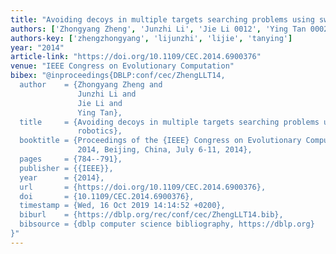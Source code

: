 ```yaml
---
title: "Avoiding decoys in multiple targets searching problems using swarm robotics"
authors: ['Zhongyang Zheng', 'Junzhi Li', 'Jie Li 0012', 'Ying Tan 0002']
authors-key: ['zhengzhongyang', 'lijunzhi', 'lijie', 'tanying']
year: "2014"
article-link: "https://doi.org/10.1109/CEC.2014.6900376"
venue: "IEEE Congress on Evolutionary Computation"
bibex: "@inproceedings{DBLP:conf/cec/ZhengLLT14,
  author    = {Zhongyang Zheng and
               Junzhi Li and
               Jie Li and
               Ying Tan},
  title     = {Avoiding decoys in multiple targets searching problems using swarm
               robotics},
  booktitle = {Proceedings of the {IEEE} Congress on Evolutionary Computation, {CEC}
               2014, Beijing, China, July 6-11, 2014},
  pages     = {784--791},
  publisher = {{IEEE}},
  year      = {2014},
  url       = {https://doi.org/10.1109/CEC.2014.6900376},
  doi       = {10.1109/CEC.2014.6900376},
  timestamp = {Wed, 16 Oct 2019 14:14:52 +0200},
  biburl    = {https://dblp.org/rec/conf/cec/ZhengLLT14.bib},
  bibsource = {dblp computer science bibliography, https://dblp.org}
}"
---
```

